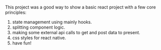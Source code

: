 This project was a good way to show a basic react project with a few core principles:
1. state management using mainly hooks.
2. splitting component logic.
3. making some external api calls to get and post data to present.
4. css styles for react native.
5. have fun!
